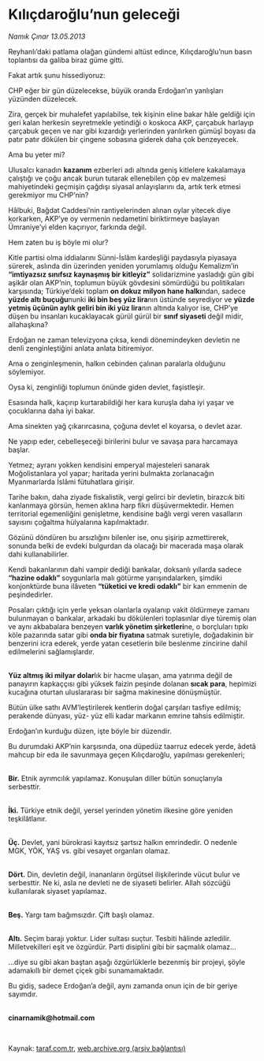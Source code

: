 # Kılıçdaroğlu’nun geleceği

*Namık Çınar 13.05.2013*

<div class="yazi"><p>Reyhanlı’daki patlama olağan gündemi altüst edince, Kılıçdaroğlu’nun basın toplantısı da galiba biraz güme gitti.</p>
<p>Fakat artık şunu hissediyoruz:</p>
<p>CHP eğer bir gün düzelecekse, büyük oranda Erdoğan’ın yanlışları yüzünden düzelecek.</p>
<p>Zira, gerçek bir muhalefet yapılabilse, tek kişinin eline bakar hâle geldiği için geri kalan herkesin seyretmekle yetindiği o koskoca AKP, çarçabuk harlayıp çarçabuk geçen ve nar gibi kızardığı yerlerinden yarılırken gümüşî boyası da patır patır dökülen bir çingene sobasına giderek daha çok benzeyecek.</p>
<p>Ama bu yeter mi?</p>
<p>Ulusalcı kanadın <b>kazanım</b> ezberleri adı altında geniş kitlelere kakalamaya çalıştığı ve çoğu ancak burun tutarak ellenebilen çöp ev malzemesi mahiyetindeki geçmişin çağdışı siyasal anlayışlarını da, artık terk etmesi gerekmiyor mu CHP’nin?</p>
<p>Hâlbuki, Bağdat Caddesi’nin rantiyelerinden alınan oylar yitecek diye korkarken, AKP’ye oy vermenin nedametini biriktirmeye başlayan Ümraniye’yi elden kaçırıyor, farkında değil.</p>
<p>Hem zaten bu iş böyle mi olur?</p>
<p>Kitle partisi olma iddialarını Sünni-İslâm kardeşliği paydasıyla piyasaya sürerek, aslında din üzerinden yeniden yorumlamış olduğu Kemalizm’in <b>“imtiyazsız sınıfsız kaynaşmış bir kitleyiz”</b> solidarizmine yasladığı gün gibi aşikâr olan AKP’nin, toplumun büyük gövdesini sömürdüğü bu politikaları karşısında; Türkiye’deki toplam <b>on dokuz milyon hane halkı</b>ndan, sadece <b>yüzde altı buçuğu</b>nunki <b>iki bin beş yüz lira</b>nın üstünde seyrediyor ve <b>yüzde yetmiş üçünün aylık geliri bin iki yüz lira</b>nın altında kalıyor ise, CHP’ye düşen bu insanları kucaklayacak gürül gürül bir <b>sınıf siyaseti </b>değil midir, allahaşkına?</p>
<p>Erdoğan ne zaman televizyona çıksa, kendi dönemindeyken devletin ne denli zenginleştiğini anlata anlata bitiremiyor.</p>
<p>Ama o zenginleşmenin, halkın cebinden çalınan paralarla olduğunu söylemiyor.</p>
<p>Oysa ki, zenginliği toplumun önünde giden devlet, faşistleşir.</p>
<p>Esasında halk, kaçırıp kurtarabildiği her kara kuruşla daha iyi yaşar ve çocuklarına daha iyi bakar.</p>
<p>Ama sinekten yağ çıkarırcasına, çoğuna devlet el koyarsa, o devlet azar.</p>
<p>Ne yapıp eder, cebelleşeceği birilerini bulur ve savaşa para harcamaya başlar.</p>
<p>Yetmez; ayranı yokken kendisini emperyal majesteleri sanarak Moğolistanlara yol yapar; haritada yerini bulmakta zorlanacağın Myanmarlarda İslâmi fütuhatlara girişir. </p>
<p>Tarihe bakın, daha ziyade fiskalistik, vergi gelirci bir devletin, birazcık biti kanlanmaya görsün, hemen aklına harp fikri düşüvermektedir. Hemen territorial egemenliğini genişletme, kendisine bağlı vergi veren vasalların sayısını çoğaltma hülyalarına kapılmaktadır.</p>
<p>Gözünü döndüren bu arsızlığını bilenler ise, onu şişirip azmettirerek, sonunda belki de evdeki bulgurdan da olacağı bir macerada maşa olarak dahi kullanabilirler.</p>
<p>Kendi bakanlarının dahi vampir dediği bankalar, doksanlı yıllarda sadece <b>“hazine odaklı” </b>soygunlarla malı götürme yarışındalarken, şimdiki konjonktürde buna ilâveten <b>“tüketici ve kredi odaklı”</b> bir kan emmenin de peşindedirler.</p>
<p>Posaları çıktığı için yerle yeksan olanlarla oyalanıp vakit öldürmeye zamanı bulunmayan o bankalar, arkadaki bu dökülenleri toplasınlar diye türemiş olan ve aynı akbabalara benzeyen <b>varlık yönetim şirketleri</b>ne, o borçluları tıpkı köle pazarında satar gibi <b>onda bir fiyatına </b>satmak suretiyle, doğadakinin bir benzerini icra ederek, yerde yatan cesetlerin bile beslenme zincirine dahil edilmelerini sağlamışlardır.</p>
<p><b><br/>Yüz altmış iki milyar dolar</b>lık bir hacme ulaşan, ama yatırıma değil de panayırın kapkaççısı gibi yüksek faizin peşinde dolanan <b>sıcak para</b>, hepimizi kucağına oturtan uluslararası bir sağma makinesine dönüşmüştür.</p>
<p>Bütün ülke sathı AVM’leştirilerek kentlerin doğal çarşıları tasfiye edilmiş; perakende dünyası, yüz- yüz elli kadar markanın emrine tahsis edilmiştir.</p>
<p>Erdoğan’ın kurduğu düzen, işte böyle bir düzendir.</p>
<p>Bu durumdaki AKP’nin karşısında, ona düpedüz taarruz edecek yerde, âdetâ mahcup bir eda ile savunmaya geçen Kılıçdaroğlu, yapılması gerekenleri; </p>
<p><b><br/>Bir.</b> Etnik ayrımcılık yapılamaz. Konuşulan diller bütün sonuçlarıyla serbesttir.</p>
<p><b><br/>İki.</b> Türkiye etnik değil, yersel yerinden yönetim ilkesine göre yeniden teşkilâtlanır.</p>
<p><b><br/>Üç.</b> Devlet, yani bürokrasi kayıtsız şartsız halkın emrindedir. O nedenle MGK, YÖK, YAŞ vs. gibi vesayet organları olamaz.</p>
<p><b><br/>Dört.</b> Din, devletin değil, inananların örgütsel ilişkilerinde vücut bulur ve serbesttir. Ne ki, asla ne devleti ne de siyaseti belirler. Allah sözcüğü kullanılarak siyaset yapılamaz.</p>
<p><b><br/>Beş.</b> Yargı tam bağımsızdır. Çift başlı olamaz.</p>
<p><b><br/>Altı.</b> Seçim barajı yoktur. Lider sultası suçtur. Tesbiti hâlinde azledilir. Milletvekilleri eşit ve özgürdür. Parti disiplini gibi bir saçmalık olamaz...</p>
<p>...diye su gibi akan baştan aşağı özgürlüklerle bezenmiş bir projeyi, şöyle adamakıllı bir demet çiçek gibi sunamamaktadır.</p>
<p>Bu gidiş, sadece Erdoğan’a değil, aynı zamanda onun için de bir geriye sayımdır.</p><b>
<p><br/>cinarnamik@hotmail.com</p>
<p></p></b> 
</div>

Kaynak: [taraf.com.tr](http://www.taraf.com.tr:80/namik-cinar/makale-kilicdaroglu-nun-gelecegi.htm), [web.archive.org (arşiv bağlantısı)](http://web.archive.org/web/20130607003105/http://www.taraf.com.tr:80/namik-cinar/makale-kilicdaroglu-nun-gelecegi.htm)
